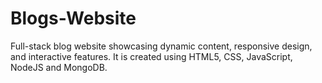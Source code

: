 # Blogs-Website
Full-stack blog website showcasing dynamic content, responsive design, and interactive features. It is created using HTML5, CSS, JavaScript, NodeJS and MongoDB.
